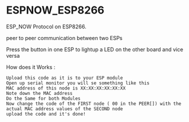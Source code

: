 # ESPNOW_ESP8266

ESP_NOW Protocol on ESP8266. 

peer to peer communication between two ESPs

Press the button in one ESP to lightup a LED on the other board and vice versa
 
   How does it Works : 
   
    Upload this code as it is to your ESP module
    Open up serial monitor you will se something like this
    MAC address of this node is XX:XX:XX:XX:XX:XX
    Note down the MAC address
    Do the Same for both Modules
    Now change the code of the FIRST node ( 00 in the PEER[]) with the actual MAC address values of the SECOND node
    upload the code and it's done!
